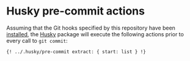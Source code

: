 # Husky pre-commit actions

Assuming that the Git hooks specified by this repository have been
[installed](running-from-source.md), the
[Husky](https://github.com/typicode/husky) package will execute the following
actions prior to every call to `git commit`:

```sh
{! ../.husky/pre-commit extract: { start: list } !}
```
